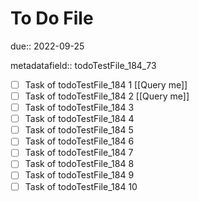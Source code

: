 # To Do File

due:: 2022-09-25

metadatafield:: todoTestFile_184_73

- [ ] Task of todoTestFile_184 1 [[Query me]]
- [ ] Task of todoTestFile_184 2 [[Query me]]
- [ ] Task of todoTestFile_184 3
- [ ] Task of todoTestFile_184 4
- [ ] Task of todoTestFile_184 5
- [ ] Task of todoTestFile_184 6
- [ ] Task of todoTestFile_184 7
- [ ] Task of todoTestFile_184 8
- [ ] Task of todoTestFile_184 9
- [ ] Task of todoTestFile_184 10